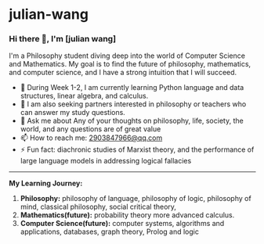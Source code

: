 # julian-wang
### Hi there 👋, I'm [julian wang]

I'm a Philosophy student diving deep into the world of Computer Science and Mathematics. My goal is to find the future of philosophy, mathematics, and computer science, and I have a strong intuition that I will succeed.

- 🌱 During Week 1-2, I am currently learning Python language and data structures, linear algebra, and calculus. 
- 🤔 I am also seeking partners interested in philosophy or teachers who can answer my study questions.
- 💬 Ask me about Any of your thoughts on philosophy, life, society, the world, and any questions are of great value
- 📫 How to reach me: 2903847966@qq.com
- ⚡ Fun fact: diachronic studies of Marxist theory, and the performance of large language models in addressing logical fallacies

---

**My Learning Journey:**

1.  **Philosophy:** philosophy of language, philosophy of logic, philosophy of mind, classical philosophy, social critical theory,
2.  **Mathematics(future):** probability theory more advanced calculus.
3.  **Computer Science(future):** computer systems, algorithms and applications, databases, graph theory, Prolog and logic 
